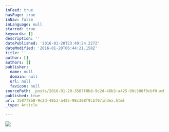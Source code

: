 ```yaml
---
inFeed: true
hasPage: true
inNav: false
inLanguage: null
starred: true
keywords: []
description: ''
datePublished: '2016-01-20T23:49:24.227Z'
dateModified: '2016-01-20T06:44:21.158Z'
title: ''
author: []
authors: []
publisher:
  name: null
  domain: null
  url: null
  favicon: null
sourcePath: _posts/2016-01-20-3507f8b8-9c2d-48b3-a425-98c308f9cbf0.md
published: true
url: 3507f8b8-9c2d-48b3-a425-98c308f9cbf0/index.html
_type: Article

---
```

![](https://the-grid-user-content.s3-us-west-2.amazonaws.com/d84dea98-4f23-405a-aa47-ebcb363c29bb.jpg)